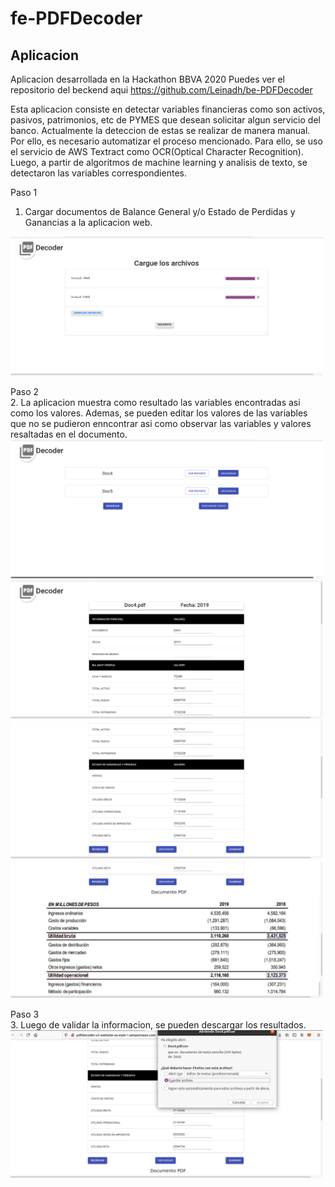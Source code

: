 # fe-PDFDecoder

## Aplicacion
Aplicacion desarrollada en la Hackathon BBVA 2020
Puedes ver el repositorio del beckend aqui https://github.com/Leinadh/be-PDFDecoder

Esta aplicacion consiste en detectar variables financieras como son activos, pasivos, patrimonios, etc de PYMES que desean solicitar algun servicio del banco. Actualmente la deteccion de estas se realizar de manera manual. Por ello, es necesario automatizar el proceso mencionado. Para ello, se uso el servicio de AWS Textract como OCR(Optical Character Recognition). Luego, a partir de algoritmos de machine learning y analisis de texto, se detectaron las variables correspondientes.  


   Paso 1<br/>
   1. Cargar documentos de Balance General y/o Estado de Perdidas y Ganancias a la aplicacion web.
   <img src="images/front1.png" width="500" />

   Paso 2<br/>
   2. La aplicacion muestra como resultado las variables encontradas asi como los valores. Ademas, se pueden editar los valores de las variables que no se pudieron     enncontrar asi como observar las variables y valores resaltadas en el documento.
   <img src="images/front3.png" width="500" />
   <img src="images/front4.png" width="500" />
   <img src="images/front5.png" width="500" />
   <img src="images/front10.png" width="500" />
   
   Paso 3<br/>
   3. Luego de validar la informacion, se pueden descargar los resultados.
   <img src="images/front11.png" width="500" />

   
